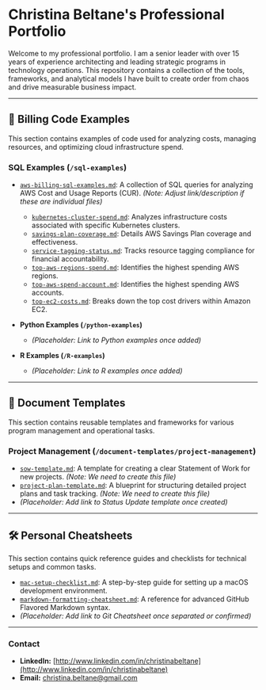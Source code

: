 # Christina Beltane's Professional Portfolio

Welcome to my professional portfolio. I am a senior leader with over 15 years of experience architecting and leading strategic programs in technology operations. This repository contains a collection of the tools, frameworks, and analytical models I have built to create order from chaos and drive measurable business impact.

---

## 📂 Billing Code Examples

This section contains examples of code used for analyzing costs, managing resources, and optimizing cloud infrastructure spend.

### **SQL Examples (`/sql-examples`)**

* [`aws-billing-sql-examples.md`](./sql-examples/aws-billing-sql-examples.md): A collection of SQL queries for analyzing AWS Cost and Usage Reports (CUR). *(Note: Adjust link/description if these are individual files)*
    * [`kubernetes-cluster-spend.md`](./sql-examples/kubernetes-cluster-spend.md): Analyzes infrastructure costs associated with specific Kubernetes clusters.
    * [`savings-plan-coverage.md`](./sql-examples/savings-plan-coverage.md): Details AWS Savings Plan coverage and effectiveness.
    * [`service-tagging-status.md`](./sql-examples/service-tagging-status.md): Tracks resource tagging compliance for financial accountability.
    * [`top-aws-regions-spend.md`](./sql-examples/top-aws-regions-spend.md): Identifies the highest spending AWS regions.
    * [`top-aws-spend-account.md`](./sql-examples/top-aws-spend-account.md): Identifies the highest spending AWS accounts.
    * [`top-ec2-costs.md`](./sql-examples/top-ec2-costs.md): Breaks down the top cost drivers within Amazon EC2.

* **Python Examples (`/python-examples`)**
    * *(Placeholder: Link to Python examples once added)*

* **R Examples (`/R-examples`)**
    * *(Placeholder: Link to R examples once added)*

---

## 📄 Document Templates

This section contains reusable templates and frameworks for various program management and operational tasks.

### **Project Management (`/document-templates/project-management`)**

* [`sow-template.md`](./document-templates/project-management/sow-template.md): A template for creating a clear Statement of Work for new projects. *(Note: We need to create this file)*
* [`project-plan-template.md`](./document-templates/project-management/project-plan-template.md): A blueprint for structuring detailed project plans and task tracking. *(Note: We need to create this file)*
* *(Placeholder: Add link to Status Update template once created)*

---

## 🛠️ Personal Cheatsheets

This section contains quick reference guides and checklists for technical setups and common tasks.

* [`mac-setup-checklist.md`](./personal-cheat-sheets/mac-setup-checklist.md): A step-by-step guide for setting up a macOS development environment.
* [`markdown-formatting-cheatsheet.md`](./personal-cheat-sheets/markdown-formatting-cheatsheet.md): A reference for advanced GitHub Flavored Markdown syntax.
* *(Placeholder: Add link to Git Cheatsheet once separated or confirmed)*

---

### **Contact**

* **LinkedIn:** [http://www.linkedin.com/in/christinabeltane](http://www.linkedin.com/in/christinabeltane)
* **Email:** christina.beltane@gmail.com
